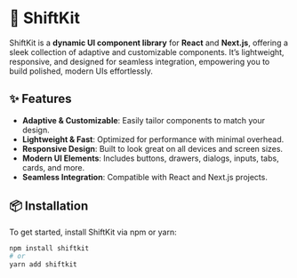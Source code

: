 # 🚀 ShiftKit

ShiftKit is a **dynamic UI component library** for **React** and **Next.js**, offering a sleek collection of adaptive and customizable components. It’s lightweight, responsive, and designed for seamless integration, empowering you to build polished, modern UIs effortlessly.

## ✨ Features

- **Adaptive & Customizable**: Easily tailor components to match your design.
- **Lightweight & Fast**: Optimized for performance with minimal overhead.
- **Responsive Design**: Built to look great on all devices and screen sizes.
- **Modern UI Elements**: Includes buttons, drawers, dialogs, inputs, tabs, cards, and more.
- **Seamless Integration**: Compatible with React and Next.js projects.

## 📦 Installation

To get started, install ShiftKit via npm or yarn:

```bash
npm install shiftkit
# or
yarn add shiftkit
